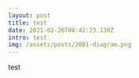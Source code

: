 ```yaml
---
layout: post
title: test
date: 2021-02-26T08:42:23.130Z
intro: test
img: /assets/posts/2001-diagram.png
---
```

test
